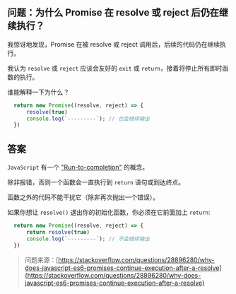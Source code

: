 ## 问题：为什么 Promise 在 resolve 或 reject 后仍在继续执行？

我惊讶地发现，Promise 在被 resolve 或 reject 调用后，后续的代码仍在继续执行。

我认为 `resolve` 或 `reject` 应该会友好的 `exit` 或 `return`，接着将停止所有即时函数的执行。

谁能解释一下为什么？

```js
  return new Promise((resolve, reject) => {
      resolve(true)
      console.log(`---------`); // 也会继续输出
  })
```

## 答案

`JavaScript` 有一个 ["Run-to-completion"](https://developer.mozilla.org/en-US/docs/Web/JavaScript/EventLoop#run-to-completion) 的概念。

除非报错，否则一个函数会一直执行到 `return` 语句或到达终点。

函数之外的代码不能干扰它（除非再次抛出一个错误）。

如果你想让 `resolve()` 退出你的初始化函数，你必须在它前面加上 `return`:

```js
  return new Promise((resolve, reject) => {
      return resolve(true)
      console.log(`---------`); // 不会继续输出
  })
```


> 问题来源：[https://stackoverflow.com/questions/28896280/why-does-javascript-es6-promises-continue-execution-after-a-resolve](https://stackoverflow.com/questions/28896280/why-does-javascript-es6-promises-continue-execution-after-a-resolve)
